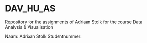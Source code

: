 # DAV_HU_AS
 Repository for the assignments of Adriaan Stolk for the course Data Analysis &amp; Visualisation


Naam:           Adriaan Stolk
Studentnummer:  